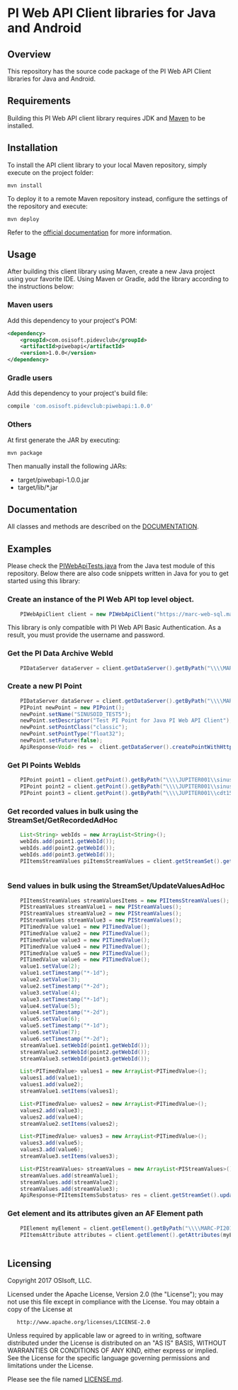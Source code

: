 PI Web API Client libraries for Java and Android
===


## Overview
This repository has the source code package of the PI Web API Client libraries for Java and Android.

## Requirements

Building this PI Web API client library requires JDK and [Maven](https://maven.apache.org/) to be installed.


## Installation

To install the API client library to your local Maven repository, simply execute on the project folder:

```shell
mvn install
```

To deploy it to a remote Maven repository instead, configure the settings of the repository and execute:

```shell
mvn deploy
```

Refer to the [official documentation](https://maven.apache.org/plugins/maven-deploy-plugin/usage.html) for more information.

 
## Usage

After building this client library using Maven, create a new Java project using your favorite IDE. Using Maven or Gradle, add the library according to the instructions below:

### Maven users

Add this dependency to your project's POM:

```xml
<dependency>
	<groupId>com.osisoft.pidevclub</groupId>
	<artifactId>piwebapi</artifactId>
	<version>1.0.0</version>
</dependency>
```

### Gradle users

Add this dependency to your project's build file:

```groovy
compile 'com.osisoft.pidevclub:piwebapi:1.0.0'
```

### Others

At first generate the JAR by executing:

    mvn package

Then manually install the following JARs:

* target/piwebapi-1.0.0.jar
* target/lib/*.jar


## Documentation

All classes and methods are described on the [DOCUMENTATION](DOCUMENTATION.md). 

 
## Examples

Please check the [PIWebApiTests.java](/src/test/java/PIWebApiTests.java) from the Java test module of this repository. Below there are also code snippets written in Java for you to get started using this library:


### Create an instance of the PI Web API top level object.

```java
	PIWebApiClient client = new PIWebApiClient("https://marc-web-sql.marc.net/piwebapi", username, password, false, true);  
``` 

This library is only compatible with PI Web API Basic Authentication. As a result, you must provide the username and password.


### Get the PI Data Archive WebId

```java
	PIDataServer dataServer = client.getDataServer().getByPath("\\\\MARC-PI2016", null);
```

### Create a new PI Point

```java
	PIDataServer dataServer = client.getDataServer().getByPath("\\\\MARC-PI2016, null);
	PIPoint newPoint = new PIPoint();
	newPoint.setName("SINUSOID_TEST5");
	newPoint.setDescriptor("Test PI Point for Java PI Web API Client");
	newPoint.setPointClass("classic");
	newPoint.setPointType("float32");
	newPoint.setFuture(false);
	ApiResponse<Void> res =  client.getDataServer().createPointWithHttpInfo(dataServer.getWebId(),newPoint);          
```

### Get PI Points WebIds

```java
	PIPoint point1 = client.getPoint().getByPath("\\\\JUPITER001\\sinusoid", null);
	PIPoint point2 = client.getPoint().getByPath("\\\\JUPITER001\\sinusoidu", null);
	PIPoint point3 = client.getPoint().getByPath("\\\\JUPITER001\\cdt158", null);
```

### Get recorded values in bulk using the StreamSet/GetRecordedAdHoc

```java
	List<String> webIds = new ArrayList<String>();
	webIds.add(point1.getWebId());
	webIds.add(point2.getWebId());
	webIds.add(point3.getWebId());
	PIItemsStreamValues piItemsStreamValues = client.getStreamSet().getRecordedAdHoc(webIds,null, "*", null, true, 1000, null, "*-3d",null);
            
```

### Send values in bulk using the StreamSet/UpdateValuesAdHoc

```java
	PIItemsStreamValues streamValuesItems = new PIItemsStreamValues();
	PIStreamValues streamValue1 = new PIStreamValues();
	PIStreamValues streamValue2 = new PIStreamValues();
	PIStreamValues streamValue3 = new PIStreamValues();
	PITimedValue value1 = new PITimedValue();
	PITimedValue value2 = new PITimedValue();
	PITimedValue value3 = new PITimedValue();
	PITimedValue value4 = new PITimedValue();
	PITimedValue value5 = new PITimedValue();
	PITimedValue value6 = new PITimedValue();
	value1.setValue(2);
	value1.setTimestamp("*-1d");
	value2.setValue(3);
	value2.setTimestamp("*-2d");
	value3.setValue(4);
	value3.setTimestamp("*-1d");
	value4.setValue(5);
	value4.setTimestamp("*-2d");
	value5.setValue(6);
	value5.setTimestamp("*-1d");
	value6.setValue(7);
	value6.setTimestamp("*-2d");
	streamValue1.setWebId(point1.getWebId());
	streamValue2.setWebId(point2.getWebId());
	streamValue3.setWebId(point3.getWebId());

	List<PITimedValue> values1 = new ArrayList<PITimedValue>();
	values1.add(value1);
	values1.add(value2);
	streamValue1.setItems(values1);

	List<PITimedValue> values2 = new ArrayList<PITimedValue>();
	values2.add(value3);
	values2.add(value4);
	streamValue2.setItems(values2);

	List<PITimedValue> values3 = new ArrayList<PITimedValue>();
	values3.add(value5);
	values3.add(value6);
	streamValue3.setItems(values3);

	List<PIStreamValues> streamValues = new ArrayList<PIStreamValues>();
	streamValues.add(streamValue1);
	streamValues.add(streamValue2);
	streamValues.add(streamValue3);
	ApiResponse<PIItemsItemsSubstatus> res = client.getStreamSet().updateValuesAdHocWithHttpInfo(streamValues, null,null);
```


### Get element and its attributes given an AF Element path

```java
	PIElement myElement = client.getElement().getByPath("\\\\MARC-PI2016\\CrossPlatformLab\\marc.adm", null);
	PIItemsAttribute attributes = client.getElement().getAttributes(myElement.getWebId(), null, 1000, null, false, null, null,null,null,null,0,null,null);
           
```





## Licensing
Copyright 2017 OSIsoft, LLC.

   Licensed under the Apache License, Version 2.0 (the "License");
   you may not use this file except in compliance with the License.
   You may obtain a copy of the License at

       http://www.apache.org/licenses/LICENSE-2.0

   Unless required by applicable law or agreed to in writing, software
   distributed under the License is distributed on an "AS IS" BASIS,
   WITHOUT WARRANTIES OR CONDITIONS OF ANY KIND, either express or implied.
   See the License for the specific language governing permissions and
   limitations under the License.
   
Please see the file named [LICENSE.md](LICENSE.md).
